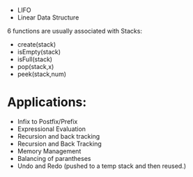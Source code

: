 - LIFO
- Linear Data Structure


6 functions are usually associated with Stacks:
- create(stack)
- isEmpty(stack)
- isFull(stack)
- pop(stack,x)
- peek(stack,num)





# Applications:

- Infix to Postfix/Prefix
- Expressional Evaluation
- Recursion and back tracking
- Recursion and Back Tracking
- Memory Management
- Balancing of parantheses
- Undo and Redo (pushed to a temp stack and then reused.)
